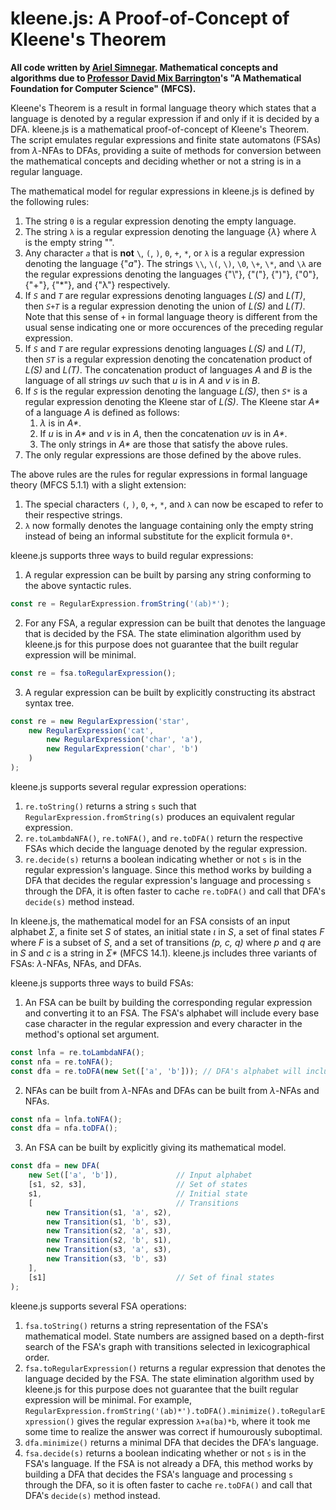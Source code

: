 # kleene.js: A Proof-of-Concept of Kleene's Theorem

**All code written by [Ariel Simnegar](https://www.linkedin.com/in/ariel-simnegar/). Mathematical concepts and algorithms due to [Professor David Mix Barrington](https://people.cs.umass.edu/~barring/)'s "A Mathematical Foundation for Computer Science" (MFCS).**

Kleene's Theorem is a result in formal language theory which states that a language is denoted by a regular expression if and only if it is decided by a DFA. kleene.js is a mathematical proof-of-concept of Kleene's Theorem. The script emulates regular expressions and finite state automatons (FSAs) from *λ*-NFAs to DFAs, providing a suite of methods for conversion between the mathematical concepts and deciding whether or not a string is in a regular language.

The mathematical model for regular expressions in kleene.js is defined by the following rules:
1. The string `0` is a regular expression denoting the empty language.
2. The string `λ` is a regular expression denoting the language {*λ*} where *λ* is the empty string "".
3. Any character *`a`* that is **not** `\`, `(`, `)`, `0`, `+`, `*`, or `λ` is a regular expression denoting the language {"*a*"}. The strings `\\`, `\(`, `\)`, `\0`, `\+`, `\*`, and `\λ` are the regular expressions denoting the languages {"\\"}, {"("}, {")"}, {"0"}, {"+"}, {"\*"}, and {"λ"} respectively.
4. If *`S`* and *`T`* are regular expressions denoting languages *L(S)* and *L(T)*, then *`S+T`* is a regular expression denoting the union of *L(S)* and *L(T)*. Note that this sense of `+` in formal language theory is different from the usual sense indicating one or more occurences of the preceding regular expression.
5. If *`S`* and *`T`* are regular expressions denoting languages *L(S)* and *L(T)*, then *`ST`* is a regular expression denoting the concatenation product of *L(S)* and *L(T)*. The concatenation product of languages *A* and *B* is the language of all strings *uv* such that *u* is in *A* and *v* is in *B*.
6. If *`S`* is the regular expression denoting the language *L(S)*, then *`S*`* is a regular expression denoting the Kleene star of *L(S)*. The Kleene star *A\** of a language *A* is defined as follows:
   1. *λ* is in *A\**.
   2. If *u* is in *A\** and *v* is in *A*, then the concatenation *uv* is in *A\**.
   3. The only strings in *A\** are those that satisfy the above rules.
7. The only regular expressions are those defined by the above rules.

The above rules are the rules for regular expressions in formal language theory (MFCS 5.1.1) with a slight extension:
1. The special characters `(`, `)`, `0`, `+`, `*`, and `λ` can now be escaped to refer to their respective strings.
2. `λ` now formally denotes the language containing only the empty string instead of being an informal substitute for the explicit formula `0*`.

kleene.js supports three ways to build regular expressions:
1. A regular expression can be built by parsing any string conforming to the above syntactic rules.
```javascript
const re = RegularExpression.fromString('(ab)*');
```
2. For any FSA, a regular expression can be built that denotes the language that is decided by the FSA. The state elimination algorithm used by kleene.js for this purpose does not guarantee that the built regular expression will be minimal.
```javascript
const re = fsa.toRegularExpression();
```
3. A regular expression can be built by explicitly constructing its abstract syntax tree.
```javascript
const re = new RegularExpression('star',
    new RegularExpression('cat',
        new RegularExpression('char', 'a'),
        new RegularExpression('char', 'b')
    )
);
```

kleene.js supports several regular expression operations:
1. `re.toString()` returns a string `s` such that `RegularExpression.fromString(s)` produces an equivalent regular expression.
2. `re.toLambdaNFA()`, `re.toNFA()`, and `re.toDFA()` return the respective FSAs which decide the language denoted by the regular expression.
3. `re.decide(s)` returns a boolean indicating whether or not `s` is in the regular expression's language. Since this method works by building a DFA that decides the regular expression's language and processing `s` through the DFA, it is often faster to cache `re.toDFA()` and call that DFA's `decide(s)` method instead.

In kleene.js, the mathematical model for an FSA consists of an input alphabet *Σ*, a finite set *S* of states, an initial state *ι* in *S*, a set of final states *F* where *F* is a subset of *S*, and a set of transitions *(p, c, q)* where *p* and *q* are in *S* and *c* is a string in *Σ\** (MFCS 14.1). kleene.js includes three variants of FSAs: *λ*-NFAs, NFAs, and DFAs.

kleene.js supports three ways to build FSAs:
1. An FSA can be built by building the corresponding regular expression and converting it to an FSA. The FSA's alphabet will include every base case character in the regular expression and every character in the method's optional set argument.
```javascript
const lnfa = re.toLambdaNFA();
const nfa = re.toNFA();
const dfa = re.toDFA(new Set(['a', 'b'])); // DFA's alphabet will include "a" and "b" even if not present in re
```
2. NFAs can be built from *λ*-NFAs and DFAs can be built from *λ*-NFAs and NFAs.
```javascript
const nfa = lnfa.toNFA();
const dfa = nfa.toDFA();
```
3. An FSA can be built by explicitly giving its mathematical model.
```javascript
const dfa = new DFA(
    new Set(['a', 'b']),             // Input alphabet
    [s1, s2, s3],                    // Set of states
    s1,                              // Initial state
    [                                // Transitions
        new Transition(s1, 'a', s2),
        new Transition(s1, 'b', s3),
        new Transition(s2, 'a', s3),
        new Transition(s2, 'b', s1),
        new Transition(s3, 'a', s3),
        new Transition(s3, 'b', s3)
    ],
    [s1]                             // Set of final states
);
```

kleene.js supports several FSA operations:
1. `fsa.toString()` returns a string representation of the FSA's mathematical model. State numbers are assigned based on a depth-first search of the FSA's graph with transitions selected in lexicographical order.
2. `fsa.toRegularExpression()` returns a regular expression that denotes the language decided by the FSA. The state elimination algorithm used by kleene.js for this purpose does not guarantee that the built regular expression will be minimal. For example, `RegularExpression.fromString('(ab)*').toDFA().minimize().toRegularExpression()` gives the regular expression `λ+a(ba)*b`, where it took me some time to realize the answer was correct if humourously suboptimal.
3. `dfa.minimize()` returns a minimal DFA that decides the DFA's language.
4. `fsa.decide(s)` returns a boolean indicating whether or not `s` is in the FSA's language. If the FSA is not already a DFA, this method works by building a DFA that decides the FSA's language and processing `s` through the DFA, so it is often faster to cache `re.toDFA()` and call that DFA's `decide(s)` method instead.
